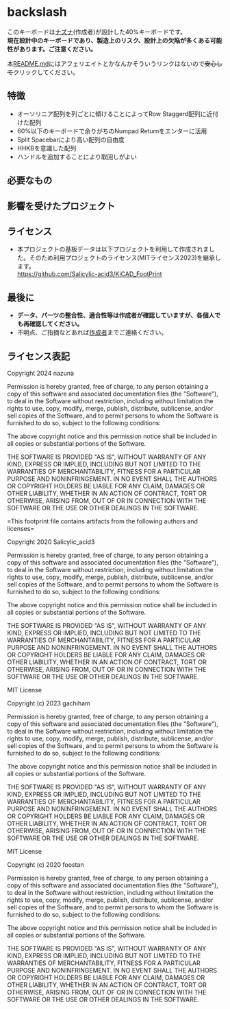 # backslash
このキーボードは[ナズナ](https://twitter.com/naznaz_inv)(作成者)が設計した40%キーボードです。  
**現在設計中のキーボードであり、製造上のリスク、設計上の欠陥が多くある可能性があります。ご注意ください。**

本[README.md](README.md)にはアフェリエイトとかなんかそういうリンクはないので~~安心して~~クリックしてください。

## 特徴

- オーソリニア配列を列ごとに傾けることによってRow Staggerd配列に近付けた配列
- 60%以下のキーボードで余りがちのNumpad Returnをエンターに活用
- Split Spacebarにより高い配列の自由度
- HHKBを意識した配列
- ハンドルを追加することにより取回しがよい

## 必要なもの


## 影響を受けたプロジェクト


## ライセンス

- 本プロジェクトの基板データは以下プロジェクトを利用して作成されました。そのため利用プロジェクトのライセンス(MITライセンス2023)を継承します。  
https://github.com/Salicylic-acid3/KiCAD_FootPrint

## 最後に

- **データ、パーツの整合性、適合性等は作成者が確認していますが、各個人でも再確認してください。**
- 不明点、ご指摘などあれば[作成者](https://twitter.com/naznaz_inv)までご連絡ください。

## ライセンス表記
Copyright 2024 nazuna

Permission is hereby granted, free of charge, to any person obtaining a copy
of this software and associated documentation files (the "Software"), to deal
in the Software without restriction, including without limitation the rights
to use, copy, modify, merge, publish, distribute, sublicense, and/or sell
copies of the Software, and to permit persons to whom the Software is
furnished to do so, subject to the following conditions:

The above copyright notice and this permission notice shall be included in all
copies or substantial portions of the Software.

THE SOFTWARE IS PROVIDED "AS IS", WITHOUT WARRANTY OF ANY KIND, EXPRESS OR
IMPLIED, INCLUDING BUT NOT LIMITED TO THE WARRANTIES OF MERCHANTABILITY,
FITNESS FOR A PARTICULAR PURPOSE AND NONINFRINGEMENT. IN NO EVENT SHALL THE
AUTHORS OR COPYRIGHT HOLDERS BE LIABLE FOR ANY CLAIM, DAMAGES OR OTHER
LIABILITY, WHETHER IN AN ACTION OF CONTRACT, TORT OR OTHERWISE, ARISING FROM,
OUT OF OR IN CONNECTION WITH THE SOFTWARE OR THE USE OR OTHER DEALINGS IN THE
SOFTWARE.


=This footprint file contains artifacts from the following authors and licenses=

Copyright 2020 Salicylic_acid3

Permission is hereby granted, free of charge, to any person obtaining a copy
of this software and associated documentation files (the "Software"), to deal
in the Software without restriction, including without limitation the rights
to use, copy, modify, merge, publish, distribute, sublicense, and/or sell
copies of the Software, and to permit persons to whom the Software is
furnished to do so, subject to the following conditions:

The above copyright notice and this permission notice shall be included in all
copies or substantial portions of the Software.

THE SOFTWARE IS PROVIDED "AS IS", WITHOUT WARRANTY OF ANY KIND, EXPRESS OR
IMPLIED, INCLUDING BUT NOT LIMITED TO THE WARRANTIES OF MERCHANTABILITY,
FITNESS FOR A PARTICULAR PURPOSE AND NONINFRINGEMENT. IN NO EVENT SHALL THE
AUTHORS OR COPYRIGHT HOLDERS BE LIABLE FOR ANY CLAIM, DAMAGES OR OTHER
LIABILITY, WHETHER IN AN ACTION OF CONTRACT, TORT OR OTHERWISE, ARISING FROM,
OUT OF OR IN CONNECTION WITH THE SOFTWARE OR THE USE OR OTHER DEALINGS IN THE
SOFTWARE.



MIT License

Copyright (c) 2023 gachiham

Permission is hereby granted, free of charge, to any person obtaining a copy
of this software and associated documentation files (the "Software"), to deal
in the Software without restriction, including without limitation the rights
to use, copy, modify, merge, publish, distribute, sublicense, and/or sell
copies of the Software, and to permit persons to whom the Software is
furnished to do so, subject to the following conditions:

The above copyright notice and this permission notice shall be included in all
copies or substantial portions of the Software.

THE SOFTWARE IS PROVIDED "AS IS", WITHOUT WARRANTY OF ANY KIND, EXPRESS OR
IMPLIED, INCLUDING BUT NOT LIMITED TO THE WARRANTIES OF MERCHANTABILITY,
FITNESS FOR A PARTICULAR PURPOSE AND NONINFRINGEMENT. IN NO EVENT SHALL THE
AUTHORS OR COPYRIGHT HOLDERS BE LIABLE FOR ANY CLAIM, DAMAGES OR OTHER
LIABILITY, WHETHER IN AN ACTION OF CONTRACT, TORT OR OTHERWISE, ARISING FROM,
OUT OF OR IN CONNECTION WITH THE SOFTWARE OR THE USE OR OTHER DEALINGS IN THE
SOFTWARE.



MIT License

Copyright (c) 2020 foostan

Permission is hereby granted, free of charge, to any person obtaining a copy
of this software and associated documentation files (the "Software"), to deal
in the Software without restriction, including without limitation the rights
to use, copy, modify, merge, publish, distribute, sublicense, and/or sell
copies of the Software, and to permit persons to whom the Software is
furnished to do so, subject to the following conditions:

The above copyright notice and this permission notice shall be included in all
copies or substantial portions of the Software.

THE SOFTWARE IS PROVIDED "AS IS", WITHOUT WARRANTY OF ANY KIND, EXPRESS OR
IMPLIED, INCLUDING BUT NOT LIMITED TO THE WARRANTIES OF MERCHANTABILITY,
FITNESS FOR A PARTICULAR PURPOSE AND NONINFRINGEMENT. IN NO EVENT SHALL THE
AUTHORS OR COPYRIGHT HOLDERS BE LIABLE FOR ANY CLAIM, DAMAGES OR OTHER
LIABILITY, WHETHER IN AN ACTION OF CONTRACT, TORT OR OTHERWISE, ARISING FROM,
OUT OF OR IN CONNECTION WITH THE SOFTWARE OR THE USE OR OTHER DEALINGS IN THE
SOFTWARE.

